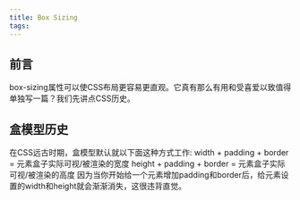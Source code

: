 ```yaml
---
title: Box Sizing
tags:
---
```

## 前言
box-sizing属性可以使CSS布局更容易更直观。它真有那么有用和受喜爱以致值得单独写一篇？我们先讲点CSS历史。

## 盒模型历史
在CSS远古时期，盒模型默认就以下面这种方式工作:
width + padding + border = 元素盒子实际可视/被渲染的宽度
height + padding + border = 元素盒子实际可视/被渲染的高度
因为当你开始给一个元素增加padding和border后，给元素设置的width和height就会渐渐消失，这很违背直觉。